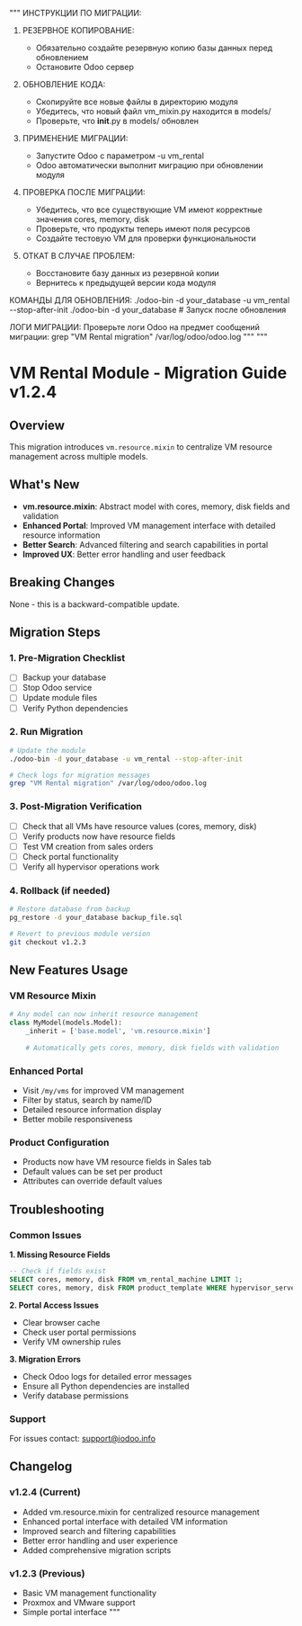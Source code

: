 """
ИНСТРУКЦИИ ПО МИГРАЦИИ:

1. РЕЗЕРВНОЕ КОПИРОВАНИЕ:
   - Обязательно создайте резервную копию базы данных перед обновлением
   - Остановите Odoo сервер

2. ОБНОВЛЕНИЕ КОДА:
   - Скопируйте все новые файлы в директорию модуля
   - Убедитесь, что новый файл vm_mixin.py находится в models/
   - Проверьте, что __init__.py в models/ обновлен

3. ПРИМЕНЕНИЕ МИГРАЦИИ:
   - Запустите Odoo с параметром -u vm_rental
   - Odoo автоматически выполнит миграцию при обновлении модуля

4. ПРОВЕРКА ПОСЛЕ МИГРАЦИИ:
   - Убедитесь, что все существующие VM имеют корректные значения cores, memory, disk
   - Проверьте, что продукты теперь имеют поля ресурсов
   - Создайте тестовую VM для проверки функциональности

5. ОТКАТ В СЛУЧАЕ ПРОБЛЕМ:
   - Восстановите базу данных из резервной копии
   - Вернитесь к предыдущей версии кода модуля

КОМАНДЫ ДЛЯ ОБНОВЛЕНИЯ:
./odoo-bin -d your_database -u vm_rental --stop-after-init
./odoo-bin -d your_database  # Запуск после обновления

ЛОГИ МИГРАЦИИ:
Проверьте логи Odoo на предмет сообщений миграции:
grep "VM Rental migration" /var/log/odoo/odoo.log
"""
"""
# VM Rental Module - Migration Guide v1.2.4

## Overview
This migration introduces `vm.resource.mixin` to centralize VM resource management across multiple models.

## What's New
- **vm.resource.mixin**: Abstract model with cores, memory, disk fields and validation
- **Enhanced Portal**: Improved VM management interface with detailed resource information
- **Better Search**: Advanced filtering and search capabilities in portal
- **Improved UX**: Better error handling and user feedback

## Breaking Changes
None - this is a backward-compatible update.

## Migration Steps

### 1. Pre-Migration Checklist
- [ ] Backup your database
- [ ] Stop Odoo service
- [ ] Update module files
- [ ] Verify Python dependencies

### 2. Run Migration
```bash
# Update the module
./odoo-bin -d your_database -u vm_rental --stop-after-init

# Check logs for migration messages
grep "VM Rental migration" /var/log/odoo/odoo.log
```

### 3. Post-Migration Verification
- [ ] Check that all VMs have resource values (cores, memory, disk)
- [ ] Verify products now have resource fields
- [ ] Test VM creation from sales orders
- [ ] Check portal functionality
- [ ] Verify all hypervisor operations work

### 4. Rollback (if needed)
```bash
# Restore database from backup
pg_restore -d your_database backup_file.sql

# Revert to previous module version
git checkout v1.2.3
```

## New Features Usage

### VM Resource Mixin
```python
# Any model can now inherit resource management
class MyModel(models.Model):
    _inherit = ['base.model', 'vm.resource.mixin']
    
    # Automatically gets cores, memory, disk fields with validation
```

### Enhanced Portal
- Visit `/my/vms` for improved VM management
- Filter by status, search by name/ID
- Detailed resource information display
- Better mobile responsiveness

### Product Configuration
- Products now have VM resource fields in Sales tab
- Default values can be set per product
- Attributes can override default values

## Troubleshooting

### Common Issues

**1. Missing Resource Fields**
```sql
-- Check if fields exist
SELECT cores, memory, disk FROM vm_rental_machine LIMIT 1;
SELECT cores, memory, disk FROM product_template WHERE hypervisor_server_id IS NOT NULL LIMIT 1;
```

**2. Portal Access Issues**
- Clear browser cache
- Check user portal permissions
- Verify VM ownership rules

**3. Migration Errors**
- Check Odoo logs for detailed error messages
- Ensure all Python dependencies are installed
- Verify database permissions

### Support
For issues contact: support@iodoo.info

## Changelog

### v1.2.4 (Current)
- Added vm.resource.mixin for centralized resource management
- Enhanced portal interface with detailed VM information
- Improved search and filtering capabilities
- Better error handling and user experience
- Added comprehensive migration scripts

### v1.2.3 (Previous)
- Basic VM management functionality
- Proxmox and VMware support
- Simple portal interface
"""